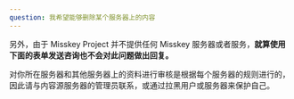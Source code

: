 ```yaml
---
question: 我希望能够删除某个服务器上的内容
---
```


另外，由于 Misskey Project 并不提供任何 Misskey 服务器或者服务，**就算使用下面的表单发送咨询也不会对此问题做出回复。**

对你所在服务器和其他服务器上的资料进行审核是根据每个服务器的规则进行的，因此请与内容源服务器的管理员联系，或通过拉黑用户或服务器来保护自己。

